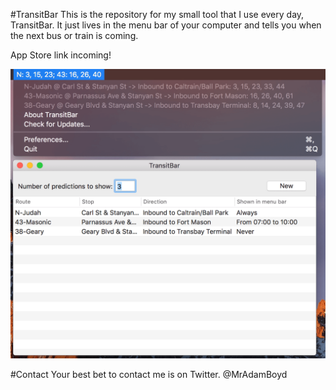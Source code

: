 #TransitBar
This is the repository for my small tool that I use every day, TransitBar. It just lives in the menu bar of your computer and tells you when the next bus or train is coming.

App Store link incoming!

![TransitBar](https://raw.githubusercontent.com/MrAdamBoyd/MacTransit/master/Images/Example.png)

#Contact
Your best bet to contact me is on Twitter. @MrAdamBoyd
